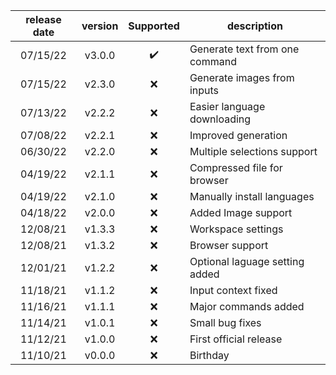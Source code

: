 |release date|version|Supported|description|
|:-:|:-:|:-:|-|
|07/15/22|v3.0.0|✔️|Generate text from one command|
|07/15/22|v2.3.0|❌|Generate images from inputs|
|07/13/22|v2.2.2|❌|Easier language downloading|
|07/08/22|v2.2.1|❌|Improved generation|
|06/30/22|v2.2.0|❌|Multiple selections support|
|04/19/22|v2.1.1|❌|Compressed file for browser|
|04/19/22|v2.1.0|❌|Manually install languages|
|04/18/22|v2.0.0|❌|Added Image support|
|12/08/21|v1.3.3|❌|Workspace settings|
|12/08/21|v1.3.2|❌|Browser support|
|12/01/21|v1.2.2|❌|Optional laguage setting added|
|11/18/21|v1.1.2|❌|Input context fixed|
|11/16/21|v1.1.1|❌|Major commands added|
|11/14/21|v1.0.1|❌|Small bug fixes|
|11/12/21|v1.0.0|❌|First official release|
|11/10/21|v0.0.0|❌|Birthday|

<!-- |DATE|VERSION|SUPPORT|DESCRIPTION| -->
<!-- ✔️❌ -->